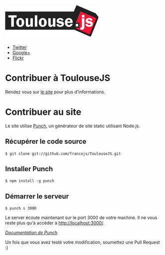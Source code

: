 # [![ToulouseJS](templates/img/toulousejs.png)](http://www.toulousejs.org/)

* [Twitter](https://twitter.com/ToulouseJS)
* [Google+](https://plus.google.com/u/0/communities/114813405129984534292)
* [Flickr](http://www.flickr.com/photos/toulousejs/)

# Contribuer à ToulouseJS

Rendez vous sur [le site](http://www.toulousejs.org/) pour plus d'informations.

# Contribuer au site

Le site utilise [Punch](http://laktek.github.com/punch/), un générateur de site static utilisant Node.js.

## Récupérer le code source

    $ git clone git://github.com/francejs/ToulouseJS.git

## Installer Punch

    $ npm install -g punch
    
## Démarrer le serveur
    
    $ punch s 3000

Le server écoute maintenant sur le port 3000 de votre machine. Il ne vous reste plus qu'à accéder à [http://localhost:3000/](http://localhost:3000/).

*[Documentation de Punch](https://github.com/laktek/punch/wiki)*

Un fois que vous avez testé votre modification, soumettez une Pull Request :)
